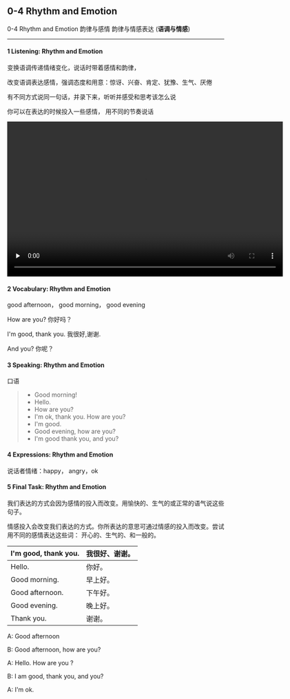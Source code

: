 ## 0-4 Rhythm and Emotion 

0-4 Rhythm and Emotion 韵律与感情 韵律与情感表达 (**语调与情感**)

---

#### 1 Listening: Rhythm and Emotion

变换语调传递情绪变化，说话时带着感情和韵律，

改变语调表达感情，强调态度和用意：惊讶、兴奋、肯定、犹豫、生气、厌倦

有不同方式说同一句话，并录下来，听听并感受和思考该怎么说

你可以在表达的时候投入一些感情， 用不同的节奏说话

<video class="ets-vp " width="640" height="360" playsinline="playsinline" preload="none" src="https://cns2.ef-cdn.com/Juno/51/64/01/v/516401/U4.mp4" style="text-size-adjust: auto !important; user-select: auto;" controls poster=""></video>

#### 2 Vocabulary: Rhythm and Emotion

good afternoon， good morning， good evening

How are you? 你好吗？

I'm good, thank you.  我很好,谢谢.

And you? 你呢？

#### 3 Speaking: Rhythm and Emotion 

口语

> - Good morning!
> - Hello.
> - How are you? 
> - I'm ok, thank you. How are you?
> - I'm good.
> - Good evening, how are you?
> - I'm good thank you, and you?

#### 4 Expressions: Rhythm and Emotion

说话者情绪：happy， angry，ok

#### 5 Final Task: Rhythm and Emotion 

我们表达的方式会因为感情的投入而改变。用愉快的、生气的或正常的语气说这些句子。

情感投入会改变我们表达的方式。你所表达的意思可通过情感的投入而改变。尝试用不同的感情表达这些词： 开心的、生气的、和一般的。

| I'm good, thank you. | 我很好、谢谢。 |
| -------------------- | -------------- |
| Hello.               | 你好。         |
| Good morning.        | 早上好。       |
| Good afternoon.      | 下午好。       |
| Good evening.        | 晚上好。       |
| Thank you.           | 谢谢。         |



A: Good afternoon

B: Good afternoon, how are you?



A: Hello. How are you ?

B: I am good, thank you, and you?

A: I'm ok.

